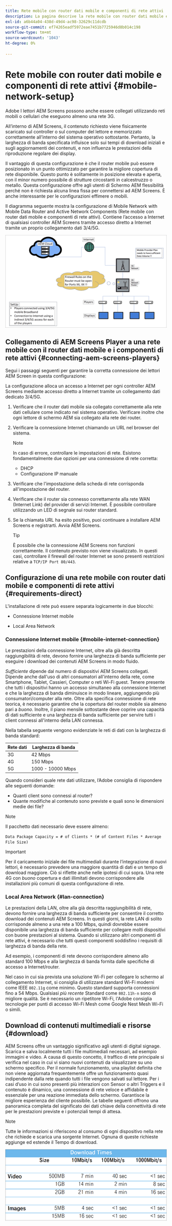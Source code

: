 ```yaml
---
title: Rete mobile con router dati mobile e componenti di rete attivi
description: La pagina descrive la rete mobile con router dati mobile e componenti di rete attivi
exl-id: a6b44a04-438d-49d4-ac98-32629c11dcdb
source-git-commit: ef74265eadf5972eae7451b7725946d8b014c198
workflow-type: tm+mt
source-wordcount: '1043'
ht-degree: 0%

---
```


# Rete mobile con router dati mobile e componenti di rete attivi {#mobile-network-setup}

Adobe I lettori AEM Screens possono anche essere collegati utilizzando reti mobili o cellulari che eseguono almeno una rete 3G.

All’interno di AEM Screens, il contenuto richiesto viene fisicamente scaricato sul controller o sul computer del lettore e memorizzato correttamente all’interno del sistema operativo sottostante. Pertanto, la larghezza di banda specificata influisce solo sui tempi di download iniziali e sugli aggiornamenti dei contenuti, e non influenza le prestazioni della riproduzione regolare dei display.

Il vantaggio di questa configurazione è che il router mobile può essere posizionato in un punto ottimizzato per garantire la migliore copertura di rete disponibile. Questo punto è solitamente in posizione elevata e aperta, con il minor numero possibile di strutture circostanti in calcestruzzo o metallo.
Questa configurazione offre agli utenti di Schermo AEM flessibilità perché non è richiesta alcuna linea fissa per connettersi ad AEM Screens. È anche interessante per le configurazioni effimere o mobili.

Il diagramma seguente mostra la configurazione di Mobile Network with Mobile Data Router and Active Network Components (Rete mobile con router dati mobile e componenti di rete attivi). Contiene l’accesso a Internet di qualsiasi controller AEM Screens tramite accesso diretto a Internet tramite un proprio collegamento dati 3/4/5G.

![](/help/using/assets/mobile-network-1.png)

## Collegamento di AEM Screens Player a una rete mobile con il router dati mobile e i componenti di rete attivi {#connecting-aem-screens-players}

Segui i passaggi seguenti per garantire la corretta connessione dei lettori AEM Screen in questa configurazione:

La configurazione alloca un accesso a Internet per ogni controller AEM Screens mediante accesso diretto a Internet tramite un collegamento dati dedicato 3/4/5G.

1. Verificare che il router dati mobile sia collegato correttamente alla rete dati cellulare come indicato nel sistema operativo. Verificare inoltre che ogni lettore di schermo AEM sia collegato alla rete dei router.
1. Verificare la connessione Internet chiamando un URL nel browser del sistema.

   >[!NOTE]
   >In caso di errore, controllare le impostazioni di rete. Esistono fondamentalmente due opzioni per una connessione di rete corretta:
   >* DHCP
   >* Configurazione IP manuale

1. Verificare che l&#39;impostazione della scheda di rete corrisponda all&#39;impostazione del router.

1. Verificare che il router sia connesso correttamente alla rete WAN (Internet Link) del provider di servizi Internet. È possibile controllare utilizzando un LED di segnale sui router standard.
1. Se la chiamata URL ha esito positivo, puoi continuare a installare AEM Screens e registrarti. Avvia AEM Screens.

   >[!TIP]
   >È possibile che la connessione AEM Screens non funzioni correttamente. Il contenuto previsto non viene visualizzato. In questi casi, controllare il firewall del router Internet se sono presenti restrizioni relative a `TCP/IP Port 80/443`.


## Configurazione di una rete mobile con router dati mobile e componenti di rete attivi {#requirements-direct}

L&#39;installazione di rete può essere separata logicamente in due blocchi:

* Connessione Internet mobile

* Local Area Network

### Connessione Internet mobile {#mobile-internet-connection}

Le prestazioni della connessione Internet, oltre alla già descritta raggiungibilità di rete, devono fornire una larghezza di banda sufficiente per eseguire i download dei contenuti AEM Screens in modo fluido.

*Sufficiente* dipende dal numero di dispositivi AEM Screens collegati. Dipende anche dall&#39;uso di altri consumatori all&#39;interno della rete, come Smartphone, Tablet, Cassieri, Computer o reti Wi-Fi guest.
Tenere presente che tutti i dispositivi hanno un accesso simultaneo alla connessione Internet e che la larghezza di banda diminuisce in modo lineare, aggiungendo più consumatori/computer alla rete.
Oltre alla specifica connessione di rete teorica, è necessario garantire che la copertura del router mobile sia almeno pari a *buono*. Inoltre, il piano mensile sottostante deve coprire una capacità di dati sufficiente e una larghezza di banda sufficiente per servire tutti i client connessi all&#39;interno della LAN connessa.

Nella tabella seguente vengono evidenziate le reti di dati con la larghezza di banda standard:

| Rete dati | Larghezza di banda |
|--- |--- |
| 3G | 42 Mbps |
| 4G | 150 Mbps |
| 5G | 1000 - 10000 Mbps |

Quando consideri quale rete dati utilizzare, l’Adobe consiglia di rispondere alle seguenti domande:

* Quanti client sono connessi al router?
* Quante modifiche al contenuto sono previste e quali sono le dimensioni medie dei file?

>[!NOTE]
>
>Il pacchetto dati necessario deve essere almeno:
>
>`Data Package Capacity = # of Clients * (# of Content Files * Average File Size)`

>[!IMPORTANT]
>
>Per il caricamento iniziale dei file multimediali durante l’integrazione di nuovi lettori, è necessario prevedere una maggiore quantità di dati e un tempo di download maggiore. Ciò si riflette anche nelle ipotesi di cui sopra. Una rete 4G con *buono* copertura e dati illimitati devono corrispondere alle installazioni più comuni di questa configurazione di rete.


### Local Area Network {#lan-connection}

Le prestazioni della LAN, oltre alla già descritta raggiungibilità di rete, devono fornire una larghezza di banda sufficiente per consentire il corretto download dei contenuti AEM Screens. In questi giorni, la rete LAN di solito corrisponde almeno a una rete a 100 Mbps, quindi dovrebbe essere disponibile una larghezza di banda sufficiente per collegare molti dispositivi con buone prestazioni al sistema. Quando si utilizzano altri componenti di rete attivi, è necessario che tutti questi componenti soddisfino i requisiti di larghezza di banda della rete.

Ad esempio, i componenti di rete devono corrispondere almeno allo standard 100 Mbps e alla larghezza di banda fornita dalle specifiche di accesso a Internet/router.

Nel caso in cui sia prevista una soluzione Wi-Fi per collegare lo schermo al collegamento Internet, si consiglia di utilizzare standard Wi-Fi moderni come IEEE `802.11g` come minimo. Questo standard supporta connessioni fino a 54 Mbps. Qualsiasi *più recente* Standard come `802.11h-n` sono di migliore qualità. Se è necessario un ripetitore Wi-Fi, l&#39;Adobe consiglia tecnologie per punti di accesso Wi-Fi Mesh come Google Nest Mesh Wi-Fi o simili.

## Download di contenuti multimediali e risorse {#download}

AEM Screens offre un vantaggio significativo agli utenti di digital signage. Scarica e salva localmente tutti i file multimediali necessari, ad esempio immagini e video. A causa di questo concetto, il traffico di rete principale si verifica nel caso in cui vi siano nuovi contenuti da visualizzare su uno schermo specifico.
Per il normale funzionamento, una playlist definita che non viene aggiornata frequentemente offre un funzionamento quasi indipendente dalla rete quando tutti i file vengono salvati sul lettore.
Per i casi d’uso in cui sono presenti più interazioni con Sensor o altri Triggers e il contenuto è dinamico, una connessione di rete veloce e affidabile è essenziale per una reazione immediata dello schermo. Garantisce la migliore esperienza del cliente possibile.
Le tabelle seguenti offrono una panoramica completa del significato dei dati chiave della connettività di rete per le prestazioni previste e i potenziali tempi di attesa.

>[!NOTE]
>
>Tutte le informazioni si riferiscono al consumo di ogni dispositivo nella rete che richiede e scarica una sorgente Internet. Ognuna di queste richieste aggiunge ed estende il Tempo di download.

![](/help/using/assets/mobile-router-download.png)
